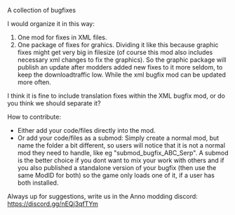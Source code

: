 A collection of bugfixes

I would organize it in this way:
1) One mod for fixes in XML files.
2) One package of fixes for grahics.
Dividing it like this because graphic fixes might get very big in filesize (of course this mod also includes necessary xml changes to fix the graphics). So the graphic package will publish an update after modders added new fixes to it more seldom, to keep the downloadtraffic low. While the xml bugfix mod can be updated more often.

I think it is fine to include translation fixes within the XML bugfix mod, or do you think we should separate it?

How to contribute:
- Either add your code/files directly into the mod.
- Or add your code/files as a submod: Simply create a normal mod, but name the folder a bit different, so users will notice that it is not a normal mod they need to handle, like eg "submod_bugfix_ABC_Serp". A submod is the better choice if you dont want to mix your work with others and if you also published a standalone version of your bugfix (then use the same ModID for both) so the game only loads one of it, if a user has both installed.






Always up for suggestions, write us in the Anno modding discord:
https://discord.gg/nEQj3qfTYm
